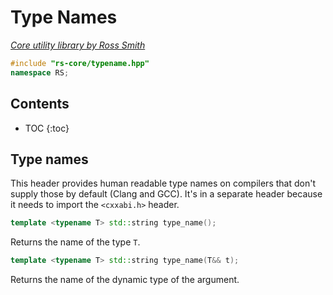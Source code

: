 # Type Names

_[Core utility library by Ross Smith](index.html)_

```c++
#include "rs-core/typename.hpp"
namespace RS;
```

## Contents

* TOC
{:toc}

## Type names

This header provides human readable type names on compilers that don't supply
those by default (Clang and GCC). It's in a separate header because it needs
to import the `<cxxabi.h>` header.

```c++
template <typename T> std::string type_name();
```

Returns the name of the type `T`.

```c++
template <typename T> std::string type_name(T&& t);
```

Returns the name of the dynamic type of the argument.
